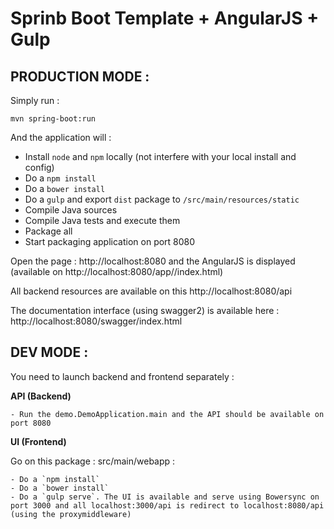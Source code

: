 Sprinb Boot Template + AngularJS + Gulp
====


PRODUCTION MODE :
---
 
Simply run : 

`
mvn spring-boot:run  
`

And the application will : 

 - Install `node` and `npm` locally (not interfere with your local install and config)
 - Do a `npm install`
 - Do a `bower install`
 - Do a `gulp` and export `dist` package to `/src/main/resources/static`
 - Compile Java sources
 - Compile Java tests and execute them 
 - Package all 
 - Start packaging application on port 8080 
 
Open the page : http://localhost:8080 and the AngularJS is displayed (available on http://localhost:8080/app//index.html)

All backend resources are available on this http://localhost:8080/api

The documentation interface (using swagger2) is available here : http://localhost:8080/swagger/index.html

DEV MODE :
---
 
You need to launch backend and frontend separately : 

__API (Backend)__

    - Run the demo.DemoApplication.main and the API should be available on port 8080

__UI (Frontend)__

Go on this package : src/main/webapp : 

    - Do a `npm install`
    - Do a `bower install`
    - Do a `gulp serve`. The UI is available and serve using Bowersync on port 3000 and all localhost:3000/api is redirect to localhost:8080/api (using the proxymiddleware)
     
 

